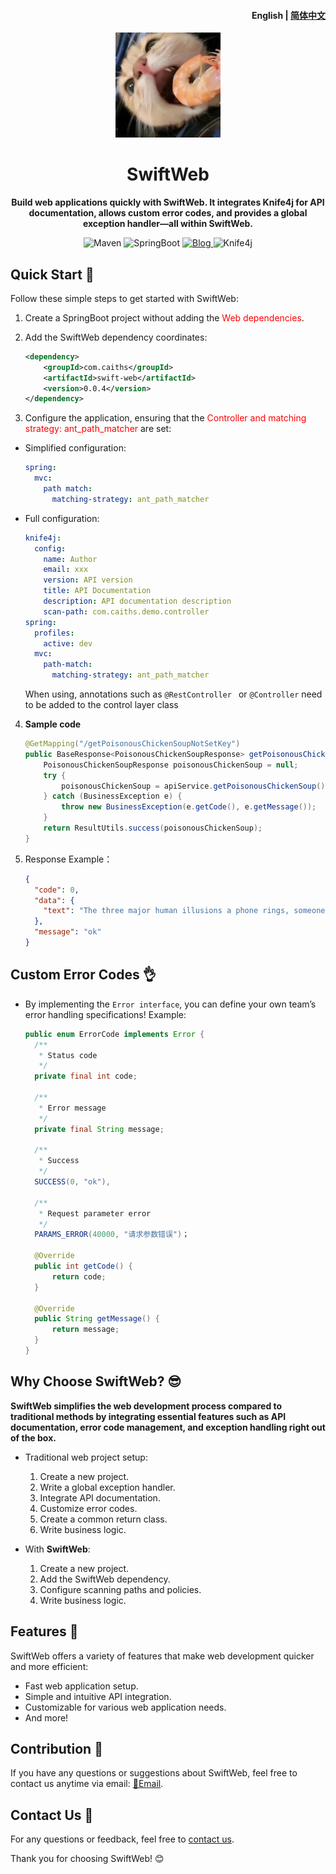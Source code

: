 <h4 align="right"><strong>English</strong> | <a href="README_CN.md">简体中文</a></h4>

<p align="center">
    <img src="favicon.jpg" width="168"/>
</p>

<h1 align="center">SwiftWeb</h1>
<p align="center"><strong>Build web applications quickly with SwiftWeb. It integrates Knife4j for API documentation, allows custom error codes, and provides a global exception handler—all within SwiftWeb.</strong></p>

<div align="center">
    <img alt="Maven" src="https://raster.shields.io/badge/Maven-3.8.1-red.svg"/>
    <img alt="SpringBoot" src="https://raster.shields.io/badge/SpringBoot-2.7+-green.svg"/>
    <a href="https://blog.caiths.com/">
        <img alt="Blog" src="https://raster.shields.io/badge/Blog-poboll-blue.svg"/>
    </a>
    <img alt="Knife4j" src="https://raster.shields.io/badge/Knife4j-3.0+-orange.svg"/>
</div>

## Quick Start 🏁

Follow these simple steps to get started with SwiftWeb:

1. Create a SpringBoot project without adding the <span style="color:red">Web dependencies</span>.

2. Add the SwiftWeb dependency coordinates:
    ```xml
    <dependency>
        <groupId>com.caiths</groupId>
        <artifactId>swift-web</artifactId>
        <version>0.0.4</version>
    </dependency>
    ```

3. Configure the application, ensuring that the <span style="color: red">Controller and matching strategy: ant_path_matcher</span> are set:

- Simplified configuration:
  
  ```yml
  spring:
    mvc:
      path match:
        matching-strategy: ant_path_matcher
  ```

- Full configuration:

  ```yml
  knife4j:
    config:
      name: Author
      email: xxx
      version: API version
      title: API Documentation
      description: API documentation description
      scan-path: com.caiths.demo.controller
  spring:
    profiles:
      active: dev
    mvc:
      path-match:
        matching-strategy: ant_path_matcher
  ```

  When using, annotations such as `@RestController ` or ` @Controller ` need to be added to the control layer class


4. **Sample code**

    ```java
    @GetMapping("/getPoisonousChickenSoupNotSetKey")
    public BaseResponse<PoisonousChickenSoupResponse> getPoisonousChickenSoupNotSetKey() {
        PoisonousChickenSoupResponse poisonousChickenSoup = null;
        try {
            poisonousChickenSoup = apiService.getPoisonousChickenSoup();
        } catch (BusinessException e) {
            throw new BusinessException(e.getCode(), e.getMessage());
        }
        return ResultUtils.success(poisonousChickenSoup);
    }
    ```

5. Response Example：

    ```json
    {
      "code": 0,
      "data": {
        "text": "The three major human illusions a phone rings, someone knocks at the door, and they like me."
      },
      "message": "ok"
    }
    ```

## Custom Error Codes 👌
- By implementing the `Error interface`, you can define your own team’s error handling specifications!
  Example:

  ```java
  public enum ErrorCode implements Error {   
    /**
     * Status code
     */
    private final int code;

    /**
     * Error message
     */
    private final String message;
    
    /**
     * Success
     */
    SUCCESS(0, "ok"),
    
    /**
     * Request parameter error
     */
    PARAMS_ERROR(40000, "请求参数错误")；
    
    @Override
    public int getCode() {
        return code;
    }
    
    @Override
    public String getMessage() {
        return message;
    }
  }
  ```

## Why Choose SwiftWeb? 😎

**SwiftWeb simplifies the web development process compared to traditional methods by integrating essential features such as API documentation, error code management, and exception handling right out of the box.**

- Traditional web project setup:

    1. Create a new project.
    2. Write a global exception handler.
    3. Integrate API documentation.
    4. Customize error codes.
    5. Create a common return class.
    6. Write business logic.

- With **SwiftWeb**:

    1. Create a new project.
    2. Add the SwiftWeb dependency.
    3. Configure scanning paths and policies.
    4. Write business logic.

## Features 🌟

SwiftWeb offers a variety of features that make web development quicker and more efficient:

- Fast web application setup.
- Simple and intuitive API integration.
- Customizable for various web application needs.
- And more!

## Contribution 🤝

If you have any questions or suggestions about SwiftWeb, feel free to contact us anytime via email: [📩Email](mailto:caiths@icloud.com).

## Contact Us 📩

For any questions or feedback, feel free to [contact us](mailto:caiths@icloud.com).

Thank you for choosing SwiftWeb! 😊